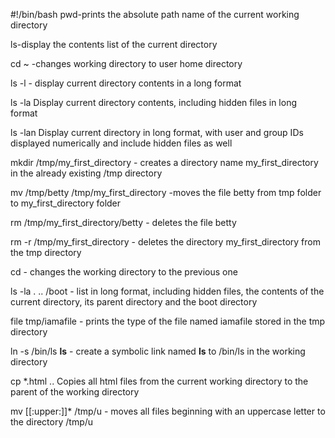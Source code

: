 #!/bin/bash
pwd-prints the absolute path name of the current working directory

ls-display the contents list of the current directory

cd ~ -changes working directory to user home directory

ls -l - display current directory contents in a long format

ls -la Display current directory contents, including hidden files in long format

ls -lan Display current directory in long format, with user and group IDs displayed numerically and include hidden files as well

mkdir /tmp/my_first_directory - creates a directory name my_first_directory in the already existing /tmp directory

mv /tmp/betty /tmp/my_first_directory -moves the file betty from tmp folder to my_first_directory folder

rm /tmp/my_first_directory/betty - deletes the file betty

rm -r /tmp/my_first_directory - deletes the directory my_first_directory from the tmp directory

cd -  changes the working directory to the previous one

ls -la . .. /boot - list in long format, including hidden files, the contents of the current directory, its parent directory and the boot directory

file tmp/iamafile - prints the type of the file named iamafile stored in the tmp directory

ln -s /bin/ls __ls__ - create a symbolic link named __ls__ to /bin/ls in the working directory

cp *.html .. Copies all html files from the current working directory to the parent of the working directory

mv [[:upper:]]* /tmp/u - moves all files beginning with an uppercase letter to the directory /tmp/u
